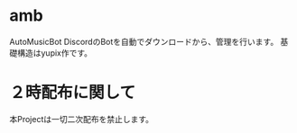 # amb
AutoMusicBot DiscordのBotを自動でダウンロードから、管理を行います。
基礎構造はyupix作です。


# ２時配布に関して
本Projectは一切二次配布を禁止します。